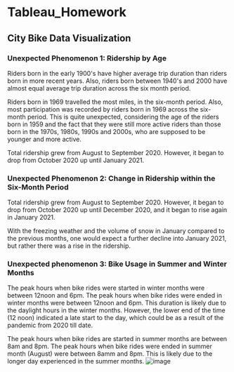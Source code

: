 # Tableau_Homework

## City Bike Data Visualization

### Unexpected Phenomenon 1: Ridership by Age
Riders born in the early 1900's have higher average trip duration than riders born in more recent years. Also, riders born between 1940's and 2000 have almost equal average trip duration across the six month period.

Riders born in 1969 travelled the most miles, in the six-month period. Also, most participation was recorded by riders born in 1969 across the six-month period. This is quite unexpected, considering the age of the riders born in 1959 and the fact that they were still more active riders than those born in the 1970s, 1980s, 1990s and 2000s, who are supposed to be younger and more active. 

Total ridership grew from August to September 2020. However, it began to drop from October 2020 up until January 2021.

### Unexpected Phenomenon 2: Change in Ridership within the Six-Month Period
Total ridership grew from August to September 2020. However, it began to drop from October 2020 up until December 2020, and it began to rise again in January 2021.

With the freezing weather and the volume of snow in January compared to the previous months, one would expect a further decline into January 2021, but rather there was a rise in the ridership.

### Unexpected phenomenon 3: Bike Usage in Summer and Winter Months
The peak hours when bike rides were started in winter months were between 12noon and 6pm. The peak hours when bike rides were ended in winter months were between 12noon and 6pm. This duration is likely due to the daylight hours in the winter months. However, the lower end of the time (12 noon) indicated a late start to the day, which could be as a result of the pandemic from 2020 till date.

The peak hours when bike rides are started in summer months are between 8am and 8pm. The peak hours when bike rides were ended in summer month (August) were between 8amm and 8pm. This is likely due to the longer day experienced in the summer months.
![image](https://user-images.githubusercontent.com/71471355/111017712-b6241980-837a-11eb-9c1e-6400052c5769.png)

